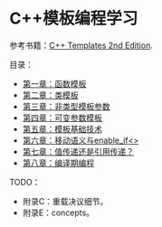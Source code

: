 # C++模板编程学习

参考书籍：[C++ Templates 2nd Edition](https://book.douban.com/subject/30226708/).

目录：
- [第一章：函数模板](01FunctionTemplate)
- [第二章：类模板](02ClassTemplate)
- [第三章：非类型模板参数](03NonTypeTemplateParameters)
- [第四章：可变参数模板](04VariadicTemplates)
- [第五章：模板基础技术](05TrickyBasics)
- [第六章：移动语义与enable_if<>](06MoveSemanticsAndEnableIf)
- [第七章：值传递还是引用传递？](07ByValueOrByReference)
- [第八章：编译期编程](08CompileTimeProgramming)

TODO：
- 附录C：重载决议细节。
- 附录E：concepts。